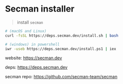 # Secman installer

> install `secman`

```sh
# (macOS and Linux)
curl -fsSL https://deps.secman.dev/install.sh | bash

# (windows) in powershell
iwr -useb https://deps.secman.dev/install.ps1 | iex
```

website: https://secman.dev

deps: https://deps.secman.dev

secman repo: https://github.com/secman-team/secman

